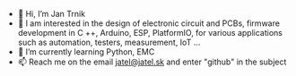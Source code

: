 - 👋 Hi, I’m Jan Trnik
- 👀 I am interested in the design of electronic circuit and PCBs, firmware development in C ++, Arduino, ESP, PlatformIO, for various applications such as automation, testers, measurement, IoT ...
- 🌱 I’m currently learning Python, EMC
- 📫 Reach me on the email jatel@jatel.sk and enter "github" in the subject

<!---
jatel903/jatel903 is a ✨ special ✨ repository because its `README.md` (this file) appears on your GitHub profile.
You can click the Preview link to take a look at your changes.

- 💞️ I’m looking to collaborate on ...
--->
